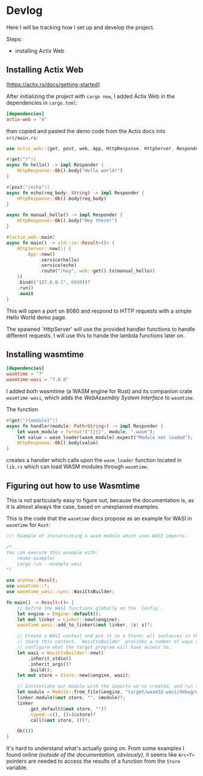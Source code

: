 # Devlog

Here I will be tracking how I set up and develop the project.

Steps:
- installing Actix Web

## Installing Actix Web

[https://actix.rs/docs/getting-started]

After initializing the project with `cargo new`, I added Actix Web in the
dependencies in `cargo.toml`:

```toml
[dependencies]
actix-web = "4"
```

then copied and pasted the demo code from the Actix docs into `src/main.rs`:

```rust
use actix_web::{get, post, web, App, HttpResponse, HttpServer, Responder};

#[get("/")]
async fn hello() -> impl Responder {
    HttpResponse::Ok().body("Hello world!")
}

#[post("/echo")]
async fn echo(req_body: String) -> impl Responder {
    HttpResponse::Ok().body(req_body)
}

async fn manual_hello() -> impl Responder {
    HttpResponse::Ok().body("Hey there!")
}

#[actix_web::main]
async fn main() -> std::io::Result<()> {
    HttpServer::new(|| {
        App::new()
            .service(hello)
            .service(echo)
            .route("/hey", web::get().to(manual_hello))
    })
    .bind(("127.0.0.1", 8080))?
    .run()
    .await
}
```
This will open a port on 8080 and respond to HTTP requests with a simple
Hello World demo page.

The spawned `HttpServer' will use the provided handler functions to handle
different requests. I will use this to hande the lambda functions later
on.

## Installing wasmtime

```toml
[dependencies]
wasmtime = "7"
wasmtime-wasi = "7.0.0"
```
I added both wasmtime (a WASM engine for Rust) and its companion crate
`wasmtime-wasi`, which adds the *WebAssembly System Interface* to `wasmtime`.

The function
```rust
#[get("/{module}")]
async fn handler(module: Path<String>) -> impl Responder {
    let wasm_module = format!("{}{}", module, ".wasm");
    let value = wasm_loader(wasm_module).expect("Module not loaded");
    HttpResponse::Ok().body(value)
}
```
creates a handler which calls upon the `wasm_loader` function located in
`lib.rs` which can load WASM modules through `wasmtime`.

## Figuring out how to use Wasmtime

This is not particularly easy to figure out, because the documentation is, as
it is almost always the case, based on unexplained examples.

This is the code that the `wasmtime` docs propose as an example for WASI in
`wasmtime` for `Rust`:

```rust
//! Example of instantiating a wasm module which uses WASI imports.

/*
You can execute this example with:
    cmake example/
    cargo run --example wasi
*/

use anyhow::Result;
use wasmtime::*;
use wasmtime_wasi::sync::WasiCtxBuilder;

fn main() -> Result<()> {
    // Define the WASI functions globally on the `Config`.
    let engine = Engine::default();
    let mut linker = Linker::new(&engine);
    wasmtime_wasi::add_to_linker(&mut linker, |s| s)?;

    // Create a WASI context and put it in a Store; all instances in the store
    // share this context. `WasiCtxBuilder` provides a number of ways to
    // configure what the target program will have access to.
    let wasi = WasiCtxBuilder::new()
        .inherit_stdio()
        .inherit_args()?
        .build();
    let mut store = Store::new(&engine, wasi);

    // Instantiate our module with the imports we've created, and run it.
    let module = Module::from_file(&engine, "target/wasm32-wasi/debug/wasi.wasm")?;
    linker.module(&mut store, "", &module)?;
    linker
        .get_default(&mut store, "")?
        .typed::<(), ()>(&store)?
        .call(&mut store, ())?;

    Ok(())
}
```

It's hard to understand what's actually going on. From some examples I found
online *(outside of the documentation, obviously)*, it seems like `Arc<T>`
pointers are needed to access the results of a function from the `Store`
variable.

